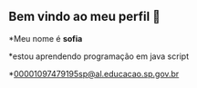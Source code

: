 ## Bem vindo ao meu perfil 👋

*Meu nome é **sofia**

*estou aprendendo programação em java script

*00001097479195sp@al.educacao.sp.gov.br



<!--
**sofiTosellinha/sofiTosellinha** is a ✨ _special_ ✨ repository because its `README.md` (this file) appears on your GitHub profile.

Here are some ideas to get you started:

- 🔭 I’m currently working on ...
- 🌱 I’m currently learning ...
- 👯 I’m looking to collaborate on ...
- 🤔 I’m looking for help with ...
- 💬 Ask me about ...
- 📫 How to reach me: ...
- 😄 Pronouns: ...
- ⚡ Fun fact: ...
-->
